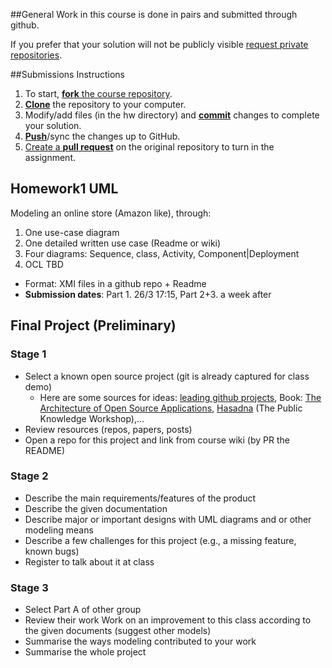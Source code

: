 ##General
Work in this course is done in pairs and submitted through github.

If you prefer that your solution will not be publicly visible [request private repositories][private-repos].


##Submissions Instructions
1. To start, [**fork** the course repository][forking].
1. [**Clone**][ref-clone] the repository to your computer.
1. Modify/add files (in the hw directory) and [**commit**][ref-commit] changes to complete your solution.
1. [**Push**][ref-push]/sync the changes up to GitHub.
1. [Create a **pull request**][pull-request] on the original repository to turn in the assignment.

## Homework1 UML
Modeling an online store (Amazon like), through:

1. One use-case diagram
1. One detailed written use case (Readme or wiki)
1. Four diagrams: Sequence, class, Activity, Component|Deployment
1. OCL TBD

- Format: XMI files in a github repo + Readme
- **Submission dates**: Part 1. 26/3 17:15, Part 2+3. a week after 

## Final Project (Preliminary)
### Stage 1
- Select a known open source project (git is already captured for class demo)
  - Here are some sources for ideas: [leading github projects](https://github.com/showcases), Book: [The Architecture of Open Source Applications](http://www.aosabook.org/en/index.html), [Hasadna](http://www.hasadna.org.il/projects/) (The Public Knowledge Workshop),...
- Review resources (repos, papers, posts)
- Open a repo for this project and link from course wiki (by PR the README)

### Stage 2
- Describe the main requirements/features of the product
- Describe the given documentation
- Describe major or important designs with UML diagrams and or other modeling means
- Describe a few challenges for this project (e.g., a missing feature, known bugs)
- Register to talk about it at class

### Stage 3
- Select Part A of other group
- Review their work
Work on an improvement to this class according to the given documents (suggest other models)
- Summarise the ways modeling contributed to your work
- Summarise the whole project

<!-- Links -->
[private-repos]: /guide/private_repos
[help-add-to-team]: https://help.github.com/articles/adding-organization-members-to-a-team
[forking]: https://guides.github.com/activities/forking/
[ref-clone]: http://gitref.org/creating/#clone
[ref-commit]: http://gitref.org/basic/#commit
[ref-push]: http://gitref.org/remotes/#push
[pull-request]: https://help.github.com/articles/creating-a-pull-request
